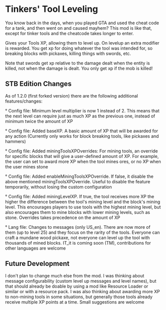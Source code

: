 # Tinkers' Tool Leveling

You know back in the days, when you played GTA and used the cheat code for a tank, and then went on and caused mayhem? This mod is like that, except for tinker tools and the cheatcode takes longer to enter.


Gives your Tools XP, allowing them to level up. On levelup an extra modifier is rewarded.
You get xp for doing whatever the tool was intended for, so breaking blocks with pickaxes, killing things with swords, etc.

Note that swords get xp relative to the damage dealt when the entity is killed, not when the damage is dealt. You only get xp if the mob is killed!

## STB Edition Changes

As of 1.2.0 (first forked version) there are the following additional features/changes:

° Config file: Minimum level multiplier is now 1 instead of 2. This means that the next level can require just as much XP as the previous one, instead of minimum twice the amount of XP

° Config file: Added baseXP. A basic amount of XP that will be awarded for any action (Currently only works for block breaking tools, like pickaxes and hammers)

° Config file: Added miningToolsXPOverrides: For mining tools, an override for specific blocks that will give a user-defined amount of XP. For example, the user can set to award more XP when the tool mines ores, or no XP when the user mines stone

° Config file: Added enableMiningToolsXPOverride. If false, it disable the above mentioned miningToolsXPOverride. Useful to disable the feature temporarily, without losing the custom configuration

° Config file: Added miningLevelXP. If true, the tool receives more XP the higher the difference between the tool's mining level and the block's mining level. This encourages players to use tools with the highest mining level, but also encourages them to mine blocks with lower mining levels, such as stone. Overrides takes precedence on the amount of XP

° Lang file: Changes to messages (only US_en). There are now more of them (up to level 25) and they focus on the rarity of the tools. Everyone can craft a mundane wood pickaxe, not everyone can level up the tool with thousands of mined blocks. IT_it is coming soon (TM), contributions for other languages are welcome

## Future Development

I don't plan to change much else from the mod. I was thinking about message configurability (custom level up messages and level names), but that should already be doable by using a mod like Resource Loader or similar or with a resource pack. I was also thinking about awarding more XP to non-mining tools in some situations, but generally those tools already receive multiple XP points at a time. Small suggestions are welcome
